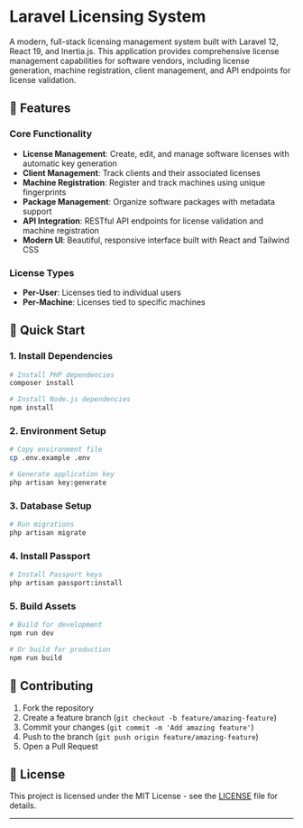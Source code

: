 # Laravel Licensing System

A modern, full-stack licensing management system built with Laravel 12, React 19, and Inertia.js. This application provides comprehensive license management capabilities for software vendors, including license generation, machine registration, client management, and API endpoints for license validation.

## 🚀 Features

### Core Functionality
- **License Management**: Create, edit, and manage software licenses with automatic key generation
- **Client Management**: Track clients and their associated licenses
- **Machine Registration**: Register and track machines using unique fingerprints
- **Package Management**: Organize software packages with metadata support
- **API Integration**: RESTful API endpoints for license validation and machine registration
- **Modern UI**: Beautiful, responsive interface built with React and Tailwind CSS

### License Types
- **Per-User**: Licenses tied to individual users
- **Per-Machine**: Licenses tied to specific machines

## 🚀 Quick Start

### 1. Install Dependencies
```bash
# Install PHP dependencies
composer install

# Install Node.js dependencies
npm install
```

### 2. Environment Setup
```bash
# Copy environment file
cp .env.example .env

# Generate application key
php artisan key:generate
```

### 3. Database Setup
```bash
# Run migrations
php artisan migrate
```

### 4. Install Passport
```bash
# Install Passport keys
php artisan passport:install
```

### 5. Build Assets
```bash
# Build for development
npm run dev

# Or build for production
npm run build
```

## 🤝 Contributing

1. Fork the repository
2. Create a feature branch (`git checkout -b feature/amazing-feature`)
3. Commit your changes (`git commit -m 'Add amazing feature'`)
4. Push to the branch (`git push origin feature/amazing-feature`)
5. Open a Pull Request

## 📄 License

This project is licensed under the MIT License - see the [LICENSE](LICENSE) file for details.

---